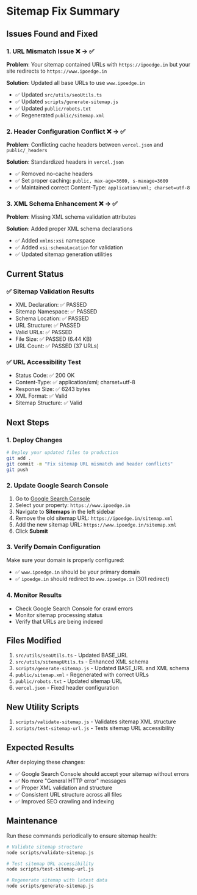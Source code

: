 # Sitemap Fix Summary

## Issues Found and Fixed

### 1. **URL Mismatch Issue** ❌ → ✅
**Problem**: Your sitemap contained URLs with `https://ipoedge.in` but your site redirects to `https://www.ipoedge.in`

**Solution**: Updated all base URLs to use `www.ipoedge.in`
- ✅ Updated `src/utils/seoUtils.ts`
- ✅ Updated `scripts/generate-sitemap.js`
- ✅ Updated `public/robots.txt`
- ✅ Regenerated `public/sitemap.xml`

### 2. **Header Configuration Conflict** ❌ → ✅
**Problem**: Conflicting cache headers between `vercel.json` and `public/_headers`

**Solution**: Standardized headers in `vercel.json`
- ✅ Removed no-cache headers
- ✅ Set proper caching: `public, max-age=3600, s-maxage=3600`
- ✅ Maintained correct Content-Type: `application/xml; charset=utf-8`

### 3. **XML Schema Enhancement** ❌ → ✅
**Problem**: Missing XML schema validation attributes

**Solution**: Added proper XML schema declarations
- ✅ Added `xmlns:xsi` namespace
- ✅ Added `xsi:schemaLocation` for validation
- ✅ Updated sitemap generation utilities

## Current Status

### ✅ Sitemap Validation Results
- XML Declaration: ✅ PASSED
- Sitemap Namespace: ✅ PASSED
- Schema Location: ✅ PASSED
- URL Structure: ✅ PASSED
- Valid URLs: ✅ PASSED
- File Size: ✅ PASSED (6.44 KB)
- URL Count: ✅ PASSED (37 URLs)

### ✅ URL Accessibility Test
- Status Code: ✅ 200 OK
- Content-Type: ✅ application/xml; charset=utf-8
- Response Size: ✅ 6243 bytes
- XML Format: ✅ Valid
- Sitemap Structure: ✅ Valid

## Next Steps

### 1. Deploy Changes
```bash
# Deploy your updated files to production
git add .
git commit -m "Fix sitemap URL mismatch and header conflicts"
git push
```

### 2. Update Google Search Console
1. Go to [Google Search Console](https://search.google.com/search-console)
2. Select your property: `https://www.ipoedge.in`
3. Navigate to **Sitemaps** in the left sidebar
4. Remove the old sitemap URL: `https://ipoedge.in/sitemap.xml`
5. Add the new sitemap URL: `https://www.ipoedge.in/sitemap.xml`
6. Click **Submit**

### 3. Verify Domain Configuration
Make sure your domain is properly configured:
- ✅ `www.ipoedge.in` should be your primary domain
- ✅ `ipoedge.in` should redirect to `www.ipoedge.in` (301 redirect)

### 4. Monitor Results
- Check Google Search Console for crawl errors
- Monitor sitemap processing status
- Verify that URLs are being indexed

## Files Modified

1. `src/utils/seoUtils.ts` - Updated BASE_URL
2. `src/utils/sitemapUtils.ts` - Enhanced XML schema
3. `scripts/generate-sitemap.js` - Updated BASE_URL and XML schema
4. `public/sitemap.xml` - Regenerated with correct URLs
5. `public/robots.txt` - Updated sitemap URL
6. `vercel.json` - Fixed header configuration

## New Utility Scripts

1. `scripts/validate-sitemap.js` - Validates sitemap XML structure
2. `scripts/test-sitemap-url.js` - Tests sitemap URL accessibility

## Expected Results

After deploying these changes:
- ✅ Google Search Console should accept your sitemap without errors
- ✅ No more "General HTTP error" messages
- ✅ Proper XML validation and structure
- ✅ Consistent URL structure across all files
- ✅ Improved SEO crawling and indexing

## Maintenance

Run these commands periodically to ensure sitemap health:
```bash
# Validate sitemap structure
node scripts/validate-sitemap.js

# Test sitemap URL accessibility
node scripts/test-sitemap-url.js

# Regenerate sitemap with latest data
node scripts/generate-sitemap.js
```
